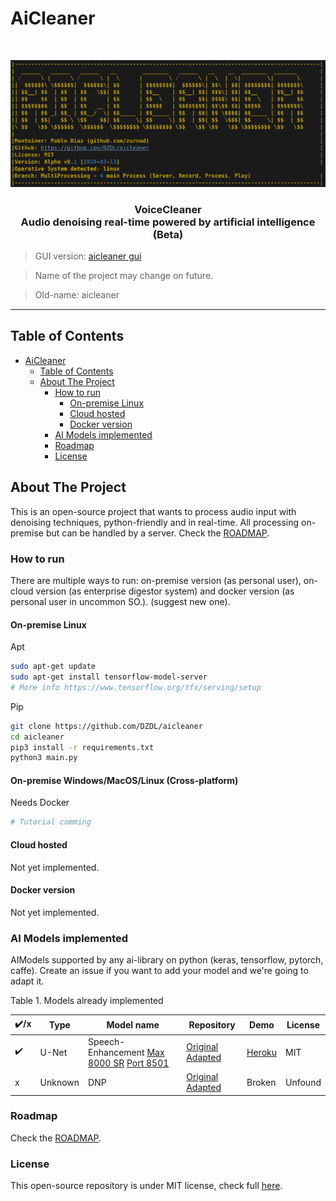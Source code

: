 # AiCleaner

<br />
<p align="center">
  <a href="#">
    <img src="docs/banner.png">
  </a>
  <h3 align="center">VoiceCleaner<br>
  Audio denoising real-time powered by artificial intelligence (Beta)</h3>
</p>

> GUI version: [aicleaner gui](https://github.com/DZDL/aicleaner-gui)

> Name of the project may change on future. 

> Old-name: aicleaner

<hr style="height:2px;border-width:0;color:gray;background-color:gray">

<!-- TABLE OF CONTENTS -->
## Table of Contents

- [AiCleaner](#aicleaner)
  - [Table of Contents](#table-of-contents)
  - [About The Project](#about-the-project)
    - [How to run](#how-to-run)
      - [On-premise Linux](#on-premise-linux)
      - [Cloud hosted](#cloud-hosted)
      - [Docker version](#docker-version)
    - [AI Models implemented](#ai-models-implemented)
    - [Roadmap](#roadmap)
    - [License](#license)


<!-- ABOUT THE PROJECT -->
## About The Project

This is an open-source project that wants to process audio input with denoising techniques, python-friendly and in real-time. All processing on-premise but can be handled by a server. Check the [ROADMAP](ROADMAP.md).

### How to run

There are multiple ways to run: on-premise version (as personal user), on-cloud version (as enterprise digestor system) and docker version (as personal user in uncommon SO.). (suggest new one).

#### On-premise Linux

Apt
```bash
sudo apt-get update
sudo apt-get install tensorflow-model-server
# More info https://www.tensorflow.org/tfx/serving/setup
```

Pip
```bash
git clone https://github.com/DZDL/aicleaner
cd aicleaner
pip3 install -r requirements.txt
python3 main.py
```

#### On-premise Windows/MacOS/Linux (Cross-platform)

Needs Docker
```bash
# Tutorial comming
```

#### Cloud hosted

Not yet implemented.

#### Docker version

Not yet implemented.

### AI Models implemented

AIModels supported by any ai-library on python (keras, tensorflow, pytorch, caffe). Create an issue if you want to add your model and we're going to adapt it.

Table 1. Models already implemented

| ✔️/x | Type    | Model name         | Repository                                                                                                 | Demo                                              | License |
| --- | ------- | ------------------ | ---------------------------------------------------------------------------------------------------------- | ------------------------------------------------- | ------- |
| ✔️   | U-Net   | Speech-Enhancement [Max 8000 SR]() [Port 8501]() | [Original](https://github.com/vbelz/Speech-enhancement) [Adapted](https://github.com/DZDL/audio-denoising) | [Heroku](https://github.com/DZDL/audio-denoising) | MIT     |
| x   | Unknown | DNP                | [Original](https://github.com/mosheman5/DNP) [Adapted](https://github.com/DZDL/audio-denoiser)             | Broken                                            | Unfound |


### Roadmap

Check the [ROADMAP](ROADMAP.md).

### License

This open-source repository is under MIT license, check full [here](LICENSE.md).
